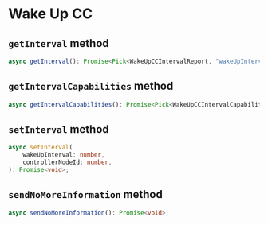 # Wake Up CC

## `getInterval` method

```ts
async getInterval(): Promise<Pick<WakeUpCCIntervalReport, "wakeUpInterval" | "controllerNodeId"> | undefined>;
```

## `getIntervalCapabilities` method

```ts
async getIntervalCapabilities(): Promise<Pick<WakeUpCCIntervalCapabilitiesReport, "defaultWakeUpInterval" | "minWakeUpInterval" | "maxWakeUpInterval" | "wakeUpIntervalSteps"> | undefined>;
```

## `setInterval` method

```ts
async setInterval(
	wakeUpInterval: number,
	controllerNodeId: number,
): Promise<void>;
```

## `sendNoMoreInformation` method

```ts
async sendNoMoreInformation(): Promise<void>;
```
